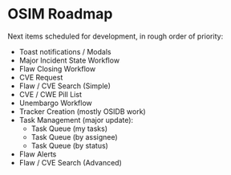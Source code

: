 # OSIM Roadmap

Next items scheduled for development, in rough order of priority:

* Toast notifications / Modals
* Major Incident State Workflow
* Flaw Closing Workflow
* CVE Request
* Flaw / CVE Search (Simple)
* CVE / CWE Pill List
* Unembargo Workflow
* Tracker Creation (mostly OSIDB work)
* Task Management (major update):
  * Task Queue (my tasks)
  * Task Queue (by assignee)
  * Task Queue (by status)
* Flaw Alerts
* Flaw / CVE Search (Advanced)

